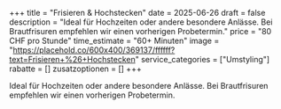 +++
title = "Frisieren & Hochstecken"
date = 2025-06-26
draft = false
description = "Ideal für Hochzeiten oder andere besondere Anlässe. Bei Brautfrisuren empfehlen wir einen vorherigen Probetermin."
price = "80 CHF pro Stunde"
time_estimate = "60+ Minuten"
image = "https://placehold.co/600x400/369137/ffffff?text=Frisieren+%26+Hochstecken"
service_categories = ["Umstyling"]
rabatte = []
zusatzoptionen = []
+++

Ideal für Hochzeiten oder andere besondere Anlässe. Bei Brautfrisuren empfehlen wir einen vorherigen Probetermin.
